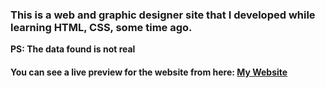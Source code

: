 ### This is a web and graphic designer site that I developed while learning HTML, CSS, some time ago.

**PS: The data found is not real**

#### You can see a live preview for the website from here: [My Website](https://emanjaber.github.io/PersonalWebsite/)
